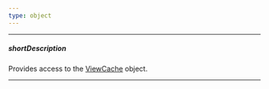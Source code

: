 ```yaml
---
type: object
---
```

---
##### shortDescription
Provides access to the [ViewCache](/api-reference/40%20SPA%20Framework/ViewCache '/Documentation/ApiReference/SPA_Framework/ViewCache/') object.

---
